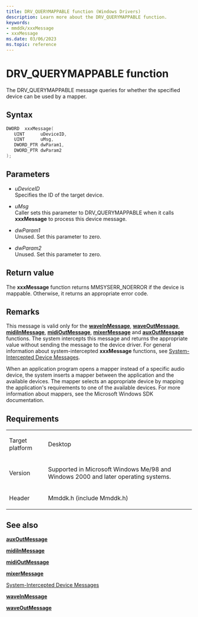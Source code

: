 ```yaml
---
title: DRV_QUERYMAPPABLE function (Windows Drivers)
description: Learn more about the DRV_QUERYMAPPABLE function.
keywords:
- mmddk/xxxMessage
- xxxMessage
ms.date: 03/06/2023
ms.topic: reference
---
```


# DRV\_QUERYMAPPABLE function

The DRV\_QUERYMAPPABLE message queries for whether the specified device can be used by a mapper.

## Syntax

``` c++
DWORD  xxxMessage(
   UINT      uDeviceID,
   UINT      uMsg,
   DWORD_PTR dwParam1,
   DWORD_PTR dwParam2
);
```

## Parameters

- *uDeviceID*  
  Specifies the ID of the target device.

- *uMsg*  
  Caller sets this parameter to DRV\_QUERYMAPPABLE when it calls **xxxMessage** to process this device message.

- *dwParam1*  
  Unused. Set this parameter to zero.

- *dwParam2*  
  Unused. Set this parameter to zero.

## Return value

The **xxxMessage** function returns MMSYSERR\_NOERROR if the device is mappable. Otherwise, it returns an appropriate error code.

## Remarks

This message is valid only for the [**waveInMessage**](/windows/win32/api/mmeapi/nf-mmeapi-waveinmessage), [**waveOutMessage**](/windows/win32/api/mmeapi/nf-mmeapi-waveoutmessage), [**midiInMessage**](/windows/win32/api/mmeapi/nf-mmeapi-midiinmessage), [**midiOutMessage**](/windows/win32/api/mmeapi/nf-mmeapi-midioutmessage), [**mixerMessage**](/windows/win32/api/mmeapi/nf-mmeapi-mixermessage) and [**auxOutMessage**](/windows/win32/api/mmeapi/nf-mmeapi-auxoutmessage) functions. The system intercepts this message and returns the appropriate value without sending the message to the device driver. For general information about system-intercepted **xxxMessage** functions, see [System-Intercepted Device Messages](system-intercepted-device-messages.md).

When an application program opens a mapper instead of a specific audio device, the system inserts a mapper between the application and the available devices. The mapper selects an appropriate device by mapping the application's requirements to one of the available devices. For more information about mappers, see the Microsoft Windows SDK documentation.

## Requirements

<table>
<tbody>
<tr class="odd">
<td><p>Target platform</p></td>
<td>Desktop</td>
</tr>
<tr class="even">
<td><p>Version</p></td>
<td><p>Supported in Microsoft Windows Me/98 and Windows 2000 and later operating systems.</p></td>
</tr>
<tr class="odd">
<td><p>Header</p></td>
<td>Mmddk.h (include Mmddk.h)</td>
</tr>
</tbody>
</table>

## See also

[**auxOutMessage**](/windows/win32/api/mmeapi/nf-mmeapi-auxoutmessage)

[**midiInMessage**](/windows/win32/api/mmeapi/nf-mmeapi-midiinmessage)

[**midiOutMessage**](/windows/win32/api/mmeapi/nf-mmeapi-midioutmessage)

[**mixerMessage**](/windows/win32/api/mmeapi/nf-mmeapi-mixermessage)

[System-Intercepted Device Messages](system-intercepted-device-messages.md)

[**waveInMessage**](/windows/win32/api/mmeapi/nf-mmeapi-waveinmessage)

[**waveOutMessage**](/windows/win32/api/mmeapi/nf-mmeapi-waveoutmessage)
